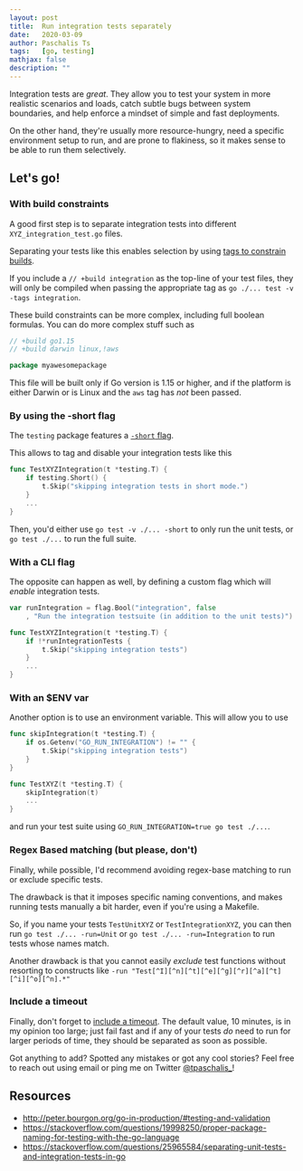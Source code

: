 ```yaml
---
layout: post
title:  Run integration tests separately
date:   2020-03-09
author: Paschalis Ts
tags:   [go, testing]
mathjax: false
description: ""
---
```


Integration tests are *great*. They allow you to test your system in more realistic scenarios and loads, catch subtle bugs between system boundaries, and help enforce a mindset of simple and fast deployments.

On the other hand, they're usually more resource-hungry, need a specific environment setup to run, and are prone to flakiness, so it makes sense to be able to run them selectively.


## Let's go!

### With build constraints
A good first step is to separate integration tests into different `XYZ_integration_test.go` files.

Separating your tests like this enables selection by using [tags to constrain builds](https://golang.org/pkg/go/build/#hdr-Build_Constraints).

If you include a `// +build integration` as the top-line of your test files, they will only be compiled when passing the appropriate tag as `go ./... test -v -tags integration`.

These build constraints can be more complex, including full boolean formulas.
You can do more complex stuff such as 
```go
// +build go1.15 
// +build darwin linux,!aws

package myawesomepackage
```

This file will be built only if Go version is 1.15 or higher, and if the platform is either Darwin or is Linux and the `aws` tag has *not* been passed.


### By using the -short flag
The `testing` package features a [`-short` flag](https://golang.org/pkg/testing/#Short).

This allows to tag and disable your integration tests like this
```go
func TestXYZIntegration(t *testing.T) {
    if testing.Short() {
        t.Skip("skipping integration tests in short mode.")
    }
    ...
}
```
Then, you'd either use `go test -v ./... -short` to only run the unit tests, or `go test ./...` to run the full suite.


### With a CLI flag 
The opposite can happen as well, by defining a custom flag which will *enable* integration tests.

```go
var runIntegration = flag.Bool("integration", false
    , "Run the integration testsuite (in addition to the unit tests)")

func TestXYZIntegration(t *testing.T) {
    if !*runIntegrationTests {
        t.Skip("skipping integration tests")
    }
    ...
}
```

### With an $ENV var
Another option is to use an environment variable. This will allow you to use
```go
func skipIntegration(t *testing.T) {
    if os.Getenv("GO_RUN_INTEGRATION") != "" {
        t.Skip("skipping integration tests")
    }
}

func TestXYZ(t *testing.T) {
    skipIntegration(t)
    ...
}
```

and run your test suite using `GO_RUN_INTEGRATION=true go test ./...`.


### Regex Based matching (but please, don't)
Finally, while possible, I'd recommend avoiding regex-base matching to run or exclude specific tests.

The drawback is that it imposes specific naming conventions, and makes running tests manually a bit harder, even if you're using a Makefile.

So, if you name your tests `TestUnitXYZ` or `TestIntegrationXYZ`, you can then run `go test ./... -run=Unit` or `go test ./... -run=Integration` to run tests whose names match. 

Another drawback is that you cannot easily *exclude* test functions without resorting to constructs like `-run "Test[^I][^n][^t][^e][^g][^r][^a][^t][^i][^o][^n].*"`



### Include a timeout 
Finally, don't forget to [include a timeout](https://golang.org/cmd/go/#hdr-Testing_flags). The default value, 10 minutes, is in my opinion too large; just fail fast and if any of your tests *do* need to run for larger periods of time, they should be separated as soon as possible.

Got anything to add? Spotted any mistakes or got any cool stories? Feel free to reach out using email or ping me on Twitter [@tpaschalis_](https://twitter.com/tpaschalis_)!

## Resources
- http://peter.bourgon.org/go-in-production/#testing-and-validation
- https://stackoverflow.com/questions/19998250/proper-package-naming-for-testing-with-the-go-language
- https://stackoverflow.com/questions/25965584/separating-unit-tests-and-integration-tests-in-go
